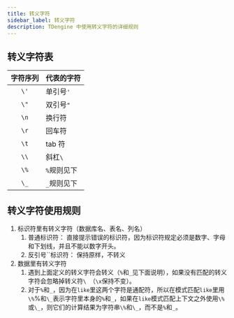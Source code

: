 ```yaml
---
title: 转义字符
sidebar_label: 转义字符
description: TDengine 中使用转义字符的详细规则
---
```


## 转义字符表

| 字符序列 | **代表的字符** |
| :------: | -------------- |
|   `\'`   | 单引号`'`        |
|   `\"`   | 双引号`"`        |
|   `\n`    | 换行符         |
|   `\r`    | 回车符         |
|   `\t`    | tab 符         |
|   `\\`   | 斜杠`\ `          |
|   `\%`   | `%`规则见下     |
|   `\_`   | `_`规则见下    |


## 转义字符使用规则

1. 标识符里有转义字符（数据库名、表名、列名）
   1. 普通标识符： 直接提示错误的标识符，因为标识符规定必须是数字、字母和下划线，并且不能以数字开头。
   2. 反引号``标识符： 保持原样，不转义
2. 数据里有转义字符
   1. 遇到上面定义的转义字符会转义（`%`和`_`见下面说明），如果没有匹配的转义字符会忽略掉转义符`\ `（`\x`保持不变）。
   2. 对于`%`和`_`，因为在`like`里这两个字符是通配符，所以在模式匹配`like`里用`\%`%和`\_`表示字符里本身的`%`和`_`，如果在`like`模式匹配上下文之外使用`\%`或`\_`，则它们的计算结果为字符串`\%`和`\_`，而不是`%`和`_`。
